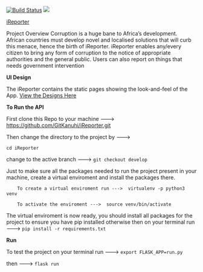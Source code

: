 
[![Build Status](https://travis-ci.org/GitKanuhi/iReporter.svg?branch=develop)](https://travis-ci.org/GitKanuhi/iReporter)
<a href="https://codeclimate.com/github/GitKanuhi/iReporter/test_coverage"><img src="https://api.codeclimate.com/v1/badges/32b126fff4706fd89cc5/test_coverage" /></a>

[iReporter](https://gitkanuhi.github.io/iReporter/)

Project Overview
Corruption is a huge bane to Africa’s development. African countries must develop novel and
localised solutions that will curb this menace, hence the birth of iReporter. iReporter enables
any/every citizen to bring any form of corruption to the notice of appropriate authorities and the
general public. Users can also report on things that needs government intervention

**UI Design**

The iReporter contains the static pages showing the look-and-feel of the App.
[View the Designs Here](https://gitkanuhi.github.io/iReporter/)

**To Run the API**

First clone this Repo to your machine --->
https://github.com/GitKanuhi/iReporter.git

Then change the directory to the project by --->

``` cd iReporter ```

change to the active branch ---> ``` git checkout develop ```


Just to make sure all the packages needed to run the project present in your machine, create a virtual enviroment and install the packages there.

        To create a virtual enviroment run --->  virtualenv -p python3 venv

        To activate the enviroment --->  source venv/bin/activate 

The virtual enviroment is now ready, you should install all packages for the project to ensure you have pip installed otherwise then on your terminal run --->  ``` pip install -r requirements.txt ```

**Run**

To test the project on your terminal run --->   ``` export FLASK_APP=run.py ```

then ---> ``` flask run ```
